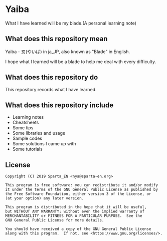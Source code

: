 # Yaiba

What I have learned will be my blade.(A personal learning note)

## What does this repository mean

Yaiba - 刃(やいば) in ja_JP, also known as "Blade" in English.

I hope what I learned will be a blade to help me deal with every difficulty.

## What does this repository do

This repository records what I have learned.

## What does this repository include

 - Learning notes
 - Cheatsheets
 - Some tips
 - Some libraries and usage
 - Sample codes
 - Some solutions I came up with
 - Some tutorials

## License

```
Copyright (C) 2019 Sparta_EN <nya@sparta-en.org>

This program is free software: you can redistribute it and/or modify
it under the terms of the GNU General Public License as published by
the Free Software Foundation, either version 3 of the License, or
(at your option) any later version.

This program is distributed in the hope that it will be useful,
but WITHOUT ANY WARRANTY; without even the implied warranty of
MERCHANTABILITY or FITNESS FOR A PARTICULAR PURPOSE.  See the
GNU General Public License for more details.

You should have received a copy of the GNU General Public License
along with this program.  If not, see <https://www.gnu.org/licenses/>.
```